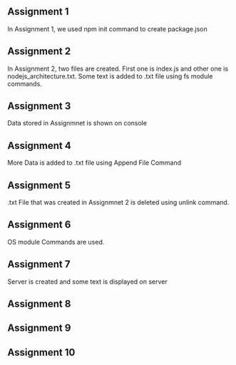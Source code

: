 ## Assignment 1
In Assignment 1, we used npm init command to create package.json

## Assignment 2
In Assignment 2, two files are created. First one is index.js and other one is nodejs_architecture.txt. Some text is added to .txt file using fs module commands.

## Assignment 3
Data stored in Assignmnet is shown on console

## Assignment 4
More Data is added to .txt file using Append File Command

## Assignment 5
.txt File that was created in Assignmnet 2 is deleted using unlink command.

## Assignment 6
OS module Commands are used.

## Assignment 7
Server is created and some text is displayed on server

## Assignment 8


## Assignment 9


## Assignment 10